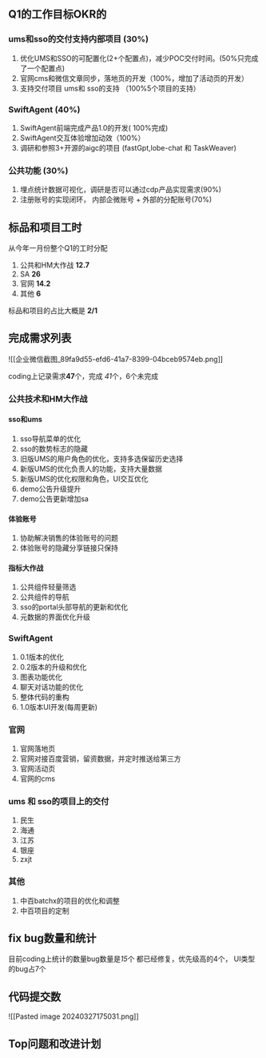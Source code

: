 
## Q1的工作目标OKR的

### ums和sso的交付支持内部项目 (30%)

1. 优化UMS和SSO的可配置化(2+个配置点)，减少POC交付时间。(50%只完成了一个配置点)
2. 官网cms和微信文章同步，落地页的开发（100%，增加了活动页的开发）
3. 支持交付项目 ums和 sso的支持 （100%5个项目的支持）

### SwiftAgent (40%)

1. SwiftAgent前端完成产品1.0的开发( 100%完成)
2. SwiftAgent交互体验增加动效（100%）
3. 调研和参照3+开源的aigc的项目 (fastGpt,lobe-chat 和 TaskWeaver)

### 公共功能 (30%)

1. 埋点统计数据可视化，调研是否可以通过cdp产品实现需求(90%)
2. 注册账号的实现闭环， 内部企微账号 + 外部的分配账号(70%)

## 标品和项目工时

从今年一月份整个Q1的工时分配

1. 公共和HM大作战 **12.7**
2. SA **26**
3. 官网  **14.2**
4. 其他   **6**

标品和项目的占比大概是 **2/1**


## 完成需求列表

![[企业微信截图_89fa9d55-efd6-41a7-8399-04bceb9574eb.png]]

coding上记录需求**47**个，完成 *41*个，6个未完成

### 公共技术和HM大作战

#### sso和ums

1. sso导航菜单的优化
2. sso的数势标志的隐藏
3. 旧版UMS的用户角色的优化，支持多选保留历史选择
4. 新版UMS的优化负责人的功能，支持大量数据
5. 新版UMS的优化权限和角色，UI交互优化
6. demo公告升级提升
7. demo公告更新增加sa
   
#### 体验账号

1. 协助解决销售的体验账号的问题
2. 体验账号的隐藏分享链接只保持

#### 指标大作战

1. 公共组件轻量筛选
2. 公共组件的导航
3. sso的portal头部导航的更新和优化
4. 元数据的界面优化升级   

### SwiftAgent

1. 0.1版本的优化
2. 0.2版本的升级和优化
3. 图表功能优化
4. 聊天对话功能的优化
5. 整体代码的重构
6. 1.0版本UI开发(每周更新)

### 官网

1. 官网落地页
2. 官网对接百度营销，留资数据，并定时推送给第三方
3. 官网活动页
4. 官网的cms

### ums 和 sso的项目上的交付

1. 民生 
2. 海通 
3. 江苏
4. 银座
5. zxjt
### 其他

1. 中百batchx的项目的优化和调整
2. 中百项目的定制


## fix bug数量和统计

目前coding上统计的数量bug数量是*15*个 都已经修复，优先级高的4个， UI类型的bug占7个




## 代码提交数

![[Pasted image 20240327175031.png]]

## Top问题和改进计划

